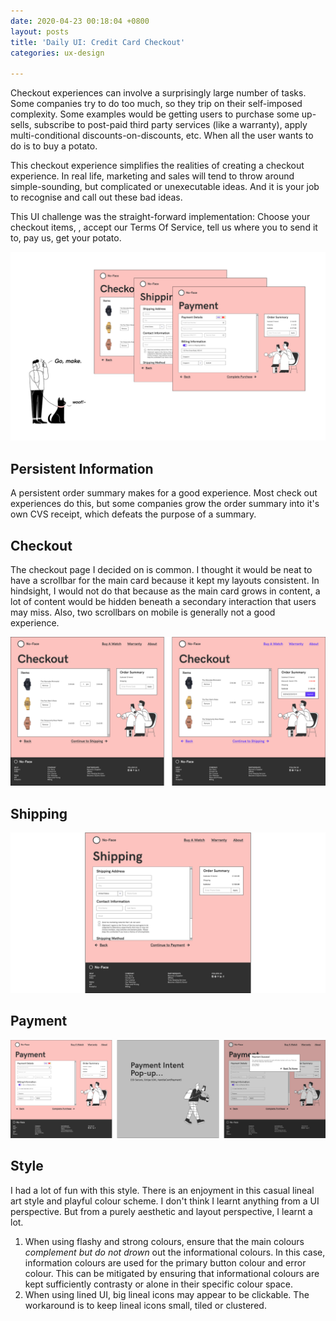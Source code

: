 ```yaml
---
date: 2020-04-23 00:18:04 +0800
layout: posts
title: 'Daily UI: Credit Card Checkout'
categories: ux-design

---
```

Checkout experiences can involve a surprisingly large number of tasks. Some companies try to do too much, so they trip on their self-imposed complexity. Some examples would be getting users to purchase some up-sells, subscribe to post-paid third party services (like a warranty), apply multi-conditional discounts-on-discounts, etc. When all the user wants to do is to buy a potato.

This checkout experience simplifies the realities of creating a checkout experience. In real life, marketing and sales will tend to throw around simple-sounding, but complicated or unexecutable ideas. And it is your job to recognise and call out these bad ideas.

This UI challenge was the straight-forward implementation: Choose your checkout items, , accept our Terms Of Service, tell us where you to send it to, pay us, get your potato.

![](/uploads/checkout-preview-3-1.png)

## Persistent Information

A persistent order summary makes for a good experience. Most check out experiences do this, but some companies grow the order summary into it's own CVS receipt, which defeats the purpose of a summary.

## Checkout

The checkout page I decided on is common. I thought it would be neat to have a scrollbar for the main card because it kept my layouts consistent. In hindsight, I would not do that because as the main card grows in content, a lot of content would be hidden beneath a secondary interaction that users may miss. Also, two scrollbars on mobile is generally not a good experience.

![](/uploads/checkout-select-2.png)

## Shipping

![](/uploads/checkout-shipping.png)

## Payment

![](/uploads/checkout-payment.png)

## Style

I had a lot of fun with this style. There is an enjoyment in this casual lineal art style and playful colour scheme. I don't think I learnt anything from a UI perspective. But from a purely aesthetic and layout perspective, I learnt a lot.

1. When using flashy and strong colours, ensure that the main colours _complement but do not drown_ out the informational colours. In this case, information colours are used for the primary button colour and error colour. This can be mitigated by ensuring that informational colours are kept sufficiently contrasty or alone in their specific colour space.
2. When using lined UI, big lineal icons may appear to be clickable. The workaround is to keep lineal icons small, tiled or clustered.